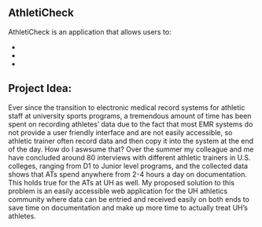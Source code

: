 ## AthletiCheck

AthletiCheck is an application that allows users to:

  *
  *
  *


## Project Idea:
Ever since the transition to electronic medical record systems for athletic staff at university sports programs, a tremendous amount of time has been spent on recording athletes’ data due to the fact that most EMR systems do not provide a user friendly interface and are not easily accessible, so athletic trainer often record data and then copy it into the system at the end of the day. How do I aswsume that? Over the summer my colleague and me have concluded around 80 interviews with different athletic trainers in U.S. colleges, ranging from D1 to Junior level programs, and the collected data shows that ATs spend anywhere from 2-4 hours a day on documentation. This holds true for the ATs at UH as well. My proposed solution to this problem is an easily accessible web application for the UH athletics community where data can be entried and received easily on both ends to save time on documentation and make up more time to actually treat UH’s athletes.

